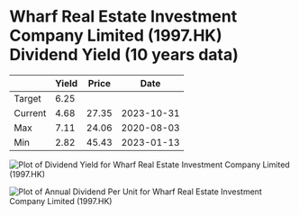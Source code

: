# Wharf Real Estate Investment Company Limited (1997.HK) Dividend Yield (10 years data)

|     | Yield   | Price | Date       |
|-----|---------|-------|------------|
| Target | 6.25 |  |  |
| Current | 4.68 | 27.35  | 2023-10-31 |
| Max | 7.11 | 24.06  | 2020-08-03 |
| Min | 2.82 | 45.43  | 2023-01-13 |

![Plot of Dividend Yield for Wharf Real Estate Investment Company Limited (1997.HK)](1997_div_10.png)

![Plot of Annual Dividend Per Unit for Wharf Real Estate Investment Company Limited (1997.HK)](1997_yearly_dpu.png)
